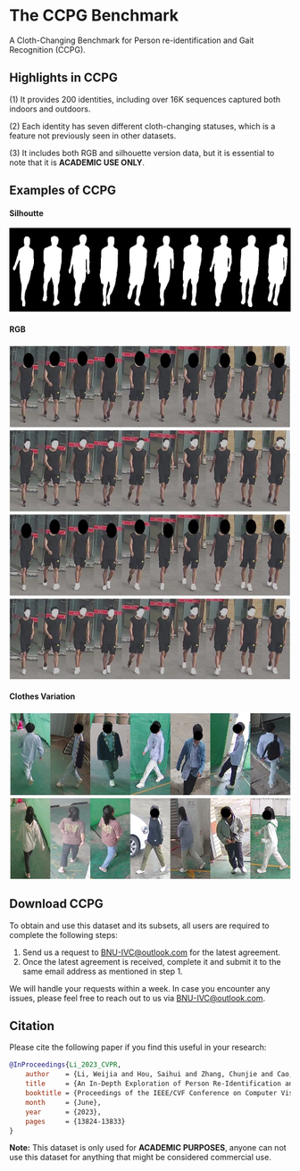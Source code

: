# The CCPG Benchmark

A Cloth-Changing Benchmark for Person re-identification and Gait Recognition (CCPG).

## Highlights in CCPG

(1) It provides 200 identities, including over 16K sequences captured both indoors and outdoors.

(2) Each identity has seven different cloth-changing statuses, which is a feature not previously seen in other datasets.

(3) It includes both RGB and silhouette version data, but it is essential to note that it is **ACADEMIC USE ONLY**.

## Examples of CCPG

#### Silhoutte
<img src="./assets/all.png" width = "600" height = "150"/>

#### RGB
<img src="./assets/all_v2.jpg" width = "600" height = "600"/>

#### Clothes Variation
<img src="./assets/cloth-changing-v4.jpg" width = "600" height = "300"/>

## Download CCPG
To obtain and use this dataset and its subsets, all users are required to complete the following steps:
  1. Send us a request to BNU-IVC@outlook.com for the latest agreement.
  2. Once the latest agreement is received, complete it and submit it to the same email address as mentioned in step 1.
  
We will handle your requests within a week. In case you encounter any issues, please feel free to reach out to us via BNU-IVC@outlook.com. <br>

## Citation
Please cite the following paper if you find this useful in your research:



```BibTeX
@InProceedings{Li_2023_CVPR,
    author    = {Li, Weijia and Hou, Saihui and Zhang, Chunjie and Cao, Chunshui and Liu, Xu and Huang, Yongzhen and Zhao, Yao},
    title     = {An In-Depth Exploration of Person Re-Identification and Gait Recognition in Cloth-Changing Conditions},
    booktitle = {Proceedings of the IEEE/CVF Conference on Computer Vision and Pattern Recognition (CVPR)},
    month     = {June},
    year      = {2023},
    pages     = {13824-13833}
}
```


**Note:**
This dataset is only used for **ACADEMIC PURPOSES**, anyone can not use this dataset for anything that might be considered commercial use.



